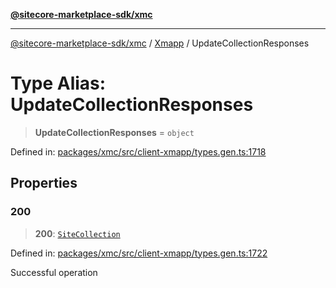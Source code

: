 [**@sitecore-marketplace-sdk/xmc**](../../../../README.md)

***

[@sitecore-marketplace-sdk/xmc](../../../../README.md) / [Xmapp](../README.md) / UpdateCollectionResponses

# Type Alias: UpdateCollectionResponses

> **UpdateCollectionResponses** = `object`

Defined in: [packages/xmc/src/client-xmapp/types.gen.ts:1718](https://github.com/Sitecore/marketplace-sdk/blob/main/packages/xmc/src/client-xmapp/types.gen.ts#L1718)

## Properties

### 200

> **200**: [`SiteCollection`](SiteCollection.md)

Defined in: [packages/xmc/src/client-xmapp/types.gen.ts:1722](https://github.com/Sitecore/marketplace-sdk/blob/main/packages/xmc/src/client-xmapp/types.gen.ts#L1722)

Successful operation
